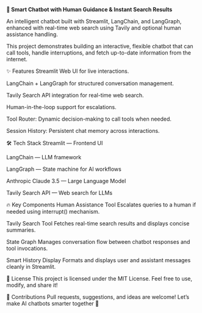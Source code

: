 **🤖 Smart Chatbot with Human Guidance & Instant Search Results**

An intelligent chatbot built with Streamlit, LangChain, and LangGraph, enhanced with real-time web search using Tavily and optional human assistance handling.

This project demonstrates building an interactive, flexible chatbot that can call tools, handle interruptions, and fetch up-to-date information from the internet.

✨ Features
Streamlit Web UI for live interactions.

LangChain + LangGraph for structured conversation management.

Tavily Search API integration for real-time web search.

Human-in-the-loop support for escalations.

Tool Router: Dynamic decision-making to call tools when needed.

Session History: Persistent chat memory across interactions.

🛠 Tech Stack
Streamlit — Frontend UI

LangChain — LLM framework

LangGraph — State machine for AI workflows

Anthropic Claude 3.5 — Large Language Model

Tavily Search API — Web search for LLMs

🔥 Key Components
Human Assistance Tool
Escalates queries to a human if needed using interrupt() mechanism.

Tavily Search Tool
Fetches real-time search results and displays concise summaries.

State Graph
Manages conversation flow between chatbot responses and tool invocations.

Smart History Display
Formats and displays user and assistant messages cleanly in Streamlit.

📜 License
This project is licensed under the MIT License.
Feel free to use, modify, and share it!

🤝 Contributions
Pull requests, suggestions, and ideas are welcome!
Let’s make AI chatbots smarter together 🚀

